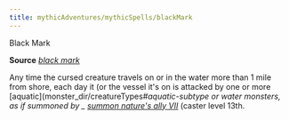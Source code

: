 ```yaml
---
title: mythicAdventures/mythicSpells/blackMark
---
```

Black Mark

**Source** [_black mark_](advancedRaceGuide/coreRace_dir/humans#_black-mark)

Any time the cursed creature travels on or in the water more than 1 mile from shore, each day it (or the vessel it's on is attacked by one or more [aquatic](monster_dir/creatureTypes#_aquatic-subtype or water monsters, as if summoned by _ [summon nature's ally VII](spell_dir/summonNatureSAlly#_summon-nature-s-ally-vii)_ (caster level 13th.

